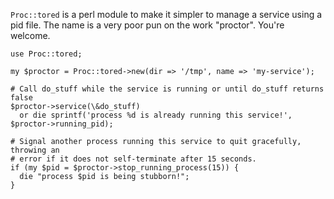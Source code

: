 `Proc::tored` is a perl module to make it simpler to manage a service using a pid file.
The name is a very poor pun on the work "proctor". You're welcome.

    use Proc::tored;

    my $proctor = Proc::tored->new(dir => '/tmp', name => 'my-service');

    # Call do_stuff while the service is running or until do_stuff returns false
    $proctor->service(\&do_stuff)
      or die sprintf('process %d is already running this service!', $proctor->running_pid);

    # Signal another process running this service to quit gracefully, throwing an
    # error if it does not self-terminate after 15 seconds.
    if (my $pid = $proctor->stop_running_process(15)) {
      die "process $pid is being stubborn!";
    }
